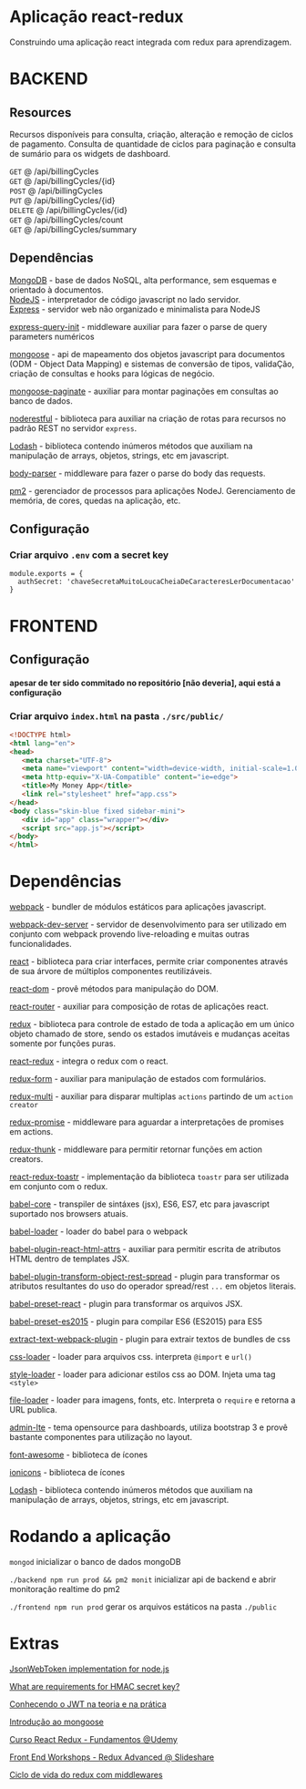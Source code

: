 # Aplicação react-redux

Construindo uma aplicação react integrada com redux para aprendizagem.

# BACKEND

## Resources

Recursos disponíveis para consulta, criação, alteração e remoção de ciclos de pagamento. Consulta de quantidade de ciclos para paginação e consulta de sumário para os widgets de dashboard.

`GET`      @ /api/billingCycles <br />
`GET`      @ /api/billingCycles/{id} <br />
`POST`     @ /api/billingCycles <br />
`PUT`      @ /api/billingCycles/{id} <br />
`DELETE`   @ /api/billingCycles/{id} <br />
`GET`      @ /api/billingCycles/count <br />
`GET`      @ /api/billingCycles/summary <br />

## Dependências

[MongoDB](https://docs.mongodb.com/) - base de dados NoSQL, alta performance, sem esquemas e orientado à documentos. <br />
[NodeJS](https://nodejs.org/en/docs/) - interpretador de código javascript no lado servidor.<br />
[Express](http://expressjs.com/en/4x/api.html) - servidor web não organizado e minimalista para NodeJS

[express-query-init](https://www.npmjs.com/package/express-query-int) - middleware auxiliar para fazer o parse de query parameters numéricos

[mongoose](http://mongoosejs.com/docs/guide.html) - api de mapeamento dos objetos javascript para documentos (ODM - Object Data Mapping) e sistemas de conversão de tipos, validaÇão, criação de consultas e hooks para lógicas de negócio.

[mongoose-paginate](https://github.com/edwardhotchkiss/mongoose-paginate) - auxiliar para montar paginações em consultas ao banco de dados.

[noderestful](https://github.com/baugarten/node-restful) - biblioteca para auxiliar na criação de rotas para recursos no padrão REST no servidor `express`.

[Lodash](https://lodash.com/docs/) - biblioteca contendo inúmeros métodos que auxiliam na manipulação de arrays, objetos, strings, etc em javascript.

[body-parser](https://github.com/expressjs/body-parser) - middleware para fazer o parse do body das requests.

[pm2](http://pm2.keymetrics.io/) - gerenciador de processos para aplicações NodeJ. Gerenciamento de memória, de cores, quedas na aplicação, etc.


## Configuração
### Criar arquivo `.env` com a secret key

```
module.exports = {
  authSecret: 'chaveSecretaMuitoLoucaCheiaDeCaracteresLerDocumentacao'
}
```

# FRONTEND

## Configuração 
#### apesar de ter sido commitado no repositório [não deveria], aqui está a configuração
### Criar arquivo `index.html` na pasta `./src/public/`

```html
<!DOCTYPE html>
<html lang="en">
<head>
   <meta charset="UTF-8">
   <meta name="viewport" content="width=device-width, initial-scale=1.0">
   <meta http-equiv="X-UA-Compatible" content="ie=edge">
   <title>My Money App</title>
   <link rel="stylesheet" href="app.css">
</head>
<body class="skin-blue fixed sidebar-mini">
   <div id="app" class="wrapper"></div>
   <script src="app.js"></script>
</body>
</html>
```

# Dependências

[webpack](https://webpack.js.org/concepts/) - bundler de módulos estáticos para aplicações javascript. <br/>

[webpack-dev-server](https://github.com/webpack/webpack-dev-server) - servidor de desenvolvimento para ser utilizado em conjunto com webpack provendo live-reloading e muitas outras funcionalidades.<br/>

[react](https://reactjs.org/docs/) - biblioteca para criar interfaces, permite criar componentes através de sua árvore de múltiplos componentes reutilizáveis.

[react-dom](https://reactjs.org/docs/react-dom.html) - provê métodos para manipulação do DOM.

[react-router](https://reacttraining.com/react-router/web/guides/philosophy) - auxiliar para composição de rotas de aplicações react.

[redux](https://github.com/reactjs/redux) - biblioteca para controle de estado de toda a aplicação em um único objeto chamado de store, sendo os estados imutáveis e mudanças aceitas somente por funções puras.

[react-redux](https://github.com/reactjs/react-redux) - integra o redux com o react.

[redux-form](https://redux-form.com/7.2.1/docs/api/) - auxiliar para manipulação de estados com formulários.

[redux-multi](https://github.com/ashaffer/redux-multi) - auxiliar para disparar multiplas `actions` partindo de um `action creator`

[redux-promise](https://github.com/acdlite/redux-promise) - middleware para aguardar a interpretações de promises em actions.

[redux-thunk](https://github.com/gaearon/redux-thunk) - middleware para permitir retornar funções em action creators.

[react-redux-toastr](https://github.com/diegoddox/react-redux-toastr) - implementação da biblioteca `toastr` para ser utilizada em conjunto com o redux.

[babel-core](https://babeljs.io/docs/core-packages/) - transpiler de sintáxes (jsx), ES6, ES7, etc para javascript suportado nos browsers atuais.

[babel-loader](https://github.com/babel/babel-loader) - loader do babel para o webpack

[babel-plugin-react-html-attrs](https://github.com/insin/babel-plugin-react-html-attrs) - auxiliar para permitir escrita de atributos HTML dentro de templates JSX.

[babel-plugin-transform-object-rest-spread](https://babeljs.io/docs/plugins/transform-object-rest-spread/) - plugin para transformar os atributos resultantes do uso do operador spread/rest `...` em objetos literais.

[babel-preset-react](https://babeljs.io/docs/plugins/preset-react/) - plugin para transformar os arquivos JSX.

[babel-preset-es2015](https://babeljs.io/docs/plugins/preset-es2015/) - plugin para compilar ES6 (ES2015) para ES5

[extract-text-webpack-plugin](https://github.com/webpack-contrib/extract-text-webpack-plugin) - plugin para extrair textos de bundles de css

[css-loader](https://github.com/webpack-contrib/css-loader) - loader para arquivos css. interpreta `@import` e `url()`

[style-loader](https://github.com/webpack-contrib/style-loader) - loader para adicionar estilos css ao DOM. Injeta uma tag `<style>`

[file-loader](https://github.com/webpack-contrib/file-loader) - loader para imagens, fonts, etc. Interpreta o `require` e retorna a URL publica.

[admin-lte](https://adminlte.io/docs/2.4/layout) - tema opensource para dashboards, utiliza bootstrap 3 e provê bastante componentes para utilização no layout.

[font-awesome](http://fontawesome.io/icons/) - biblioteca de ícones

[ionicons](http://ionicons.com/) - biblioteca de ícones

[Lodash](https://lodash.com/docs/) - biblioteca contendo inúmeros métodos que auxiliam na manipulação de arrays, objetos, strings, etc em javascript.

# Rodando a aplicação
`mongod` inicializar o banco de dados mongoDB

`./backend npm run prod && pm2 monit` inicializar api de backend e abrir monitoração realtime do pm2

`./frontend npm run prod` gerar os arquivos estáticos na pasta `./public` 

# Extras

[JsonWebToken implementation for node.js](https://github.com/auth0/node-jsonwebtoken)

[What are requirements for HMAC secret key?](https://security.stackexchange.com/questions/95972/what-are-requirements-for-hmac-secret-key)

[Conhecendo o JWT na teoria e na prática](https://imasters.com.br/desenvolvimento/json-web-token-conhecendo-o-jwt-na-teoria-e-na-pratica/?trace=1519021197&source=single)

[Introdução ao mongoose](http://nodebr.com/nodejs-e-mongodb-introducao-ao-mongoose/)

[Curso React Redux - Fundamentos @Udemy](https://www.udemy.com/react-redux-pt)

[Front End Workshops - Redux Advanced @ Slideshare](https://pt.slideshare.net/visualengin/workshop-22-reactredux-m)

[Ciclo de vida do redux com middlewares](https://image.slidesharecdn.com/reactjs-reduxadvanced-160718135927/95/workshop-22-reactjs-redux-advanced-15-638.jpg?cb=1468850596)